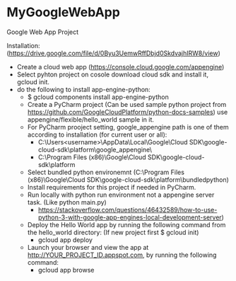 # MyGoogleWebApp
Google Web App Project

Installation: (https://drive.google.com/file/d/0Byu3UemwRffDbjd0SkdvajhIRW8/view)
- Create a cloud web app (https://console.cloud.google.com/appengine)
- Select pyhton project on cosole download cloud sdk and install it, gcloud init.
- do the following to install app-engine-python:
  - $ gcloud components install app-engine-python
  - Create a PyCharm project (Can be used sample python project from https://github.com/GoogleCloudPlatform/python-docs-samples) 
  use appengine/flexible/hello_world sample in it.
  - For PyCharm prooject setting, google_appengine path is one of them according to installation (for current user or all): 
    - C:\Users\<username>\AppData\Local\Google\Cloud SDK\google-cloud-sdk\platform\google_appengine\
    - C:\Program Files (x86)\Google\Cloud SDK\google-cloud-sdk\platform
  - Select bundled python environemnt (C:\Program Files (x86)\Google\Cloud SDK\google-cloud-sdk\platform\bundledpython)
  - Install requirements for this project if needed in PyCharm.
  - Run locally with python run environment not a appengine server task. (Like python main.py)
    - https://stackoverflow.com/questions/46432589/how-to-use-python-3-with-google-app-engines-local-development-server)
  - Deploy the Hello World app by running the following command from the hello_world directory: (If new project first $ gcloud init)
    - gcloud app deploy
  - Launch your browser and view the app at http://YOUR_PROJECT_ID.appspot.com, by running the following command:
    - gcloud app browse
